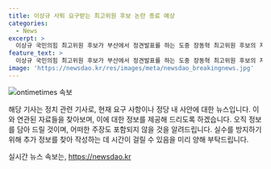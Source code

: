 ```yaml
---
title: 이상규 사퇴 요구받는 최고위원 후보 논란 종료 예상
categories:
  - News
excerpt: >
  이상규 국민의힘 최고위원 후보가 부산에서 정견발표를 하는 도중 장동혁 최고위원 후보의 지지자들에서 사퇴 요구를 받고 있다.
feature_text: >
  이상규 국민의힘 최고위원 후보가 부산에서 정견발표를 하는 도중 장동혁 최고위원 후보의 지지자들에서 사퇴 요구를 받고 있다.
image: 'https://newsdao.kr/res/images/meta/newsdao_breakingnews.jpg'
---
```


<p><img src="https://newsdao.kr/res/images/meta/newsdao_breakingnews.jpg" alt="ontimetimes 속보" /></p>

<p>해당 기사는 정치 관련 기사로, 현재 요구 사항이나 정당 내 사안에 대한 뉴스입니다. 이와 연관된 자료들을 찾아보며, 이에 대한 정보를 제공해 드리도록 하겠습니다. 오직 정보를 담아 드릴 것이며, 어떠한 주장도 포함되지 않을 것을 알려드립니다. 실수를 방지하기 위해 추가 정보를 찾아 작성하는 데 시간이 걸릴 수 있음을 미리 양해 부탁드립니다.</p>
실시간 뉴스 속보는, <a href="https://newsdao.kr" rel="dofollow">https://newsdao.kr</a>


